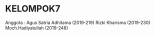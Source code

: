 # KELOMPOK7
Anggota :
Agus Satria Adhitama (2019-219)
Rizki Kharisma (2019-230)
Moch.Hadiyatullah (2019-248)
